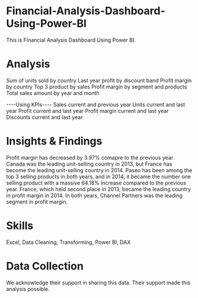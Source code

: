# Financial-Analysis-Dashboard-Using-Power-BI
This is Financial Analysis Dashboard Using Power BI.

# Analysis
Sum of units sold by country
Last year profit by discount band
Profit margin by country
Top 3 product by sales
Profit margin by segment and products
Total sales amount by year and month

----Using KPIs----
Sales current and previous year
Units current and last year
Profit current and last year
Profit margin current and last year
Discounts current and last year

# Insights & Findings
Profit margin has decreased by 3.97% comapre to the previous year
Canada was the leading unit-selling country in 2013, but France has become the  leading unit-selling country in 2014.
Paseo has been among the top 3 selling products in both years, and in 2014, it became the number one selling product with a massive 64.18% increase compared to the previous year.
France, which held second place in 2013, became the leading country in profit margin in 2014.
In both years, Channel Partners was the leading segment in profit margin.

# Skills
Excel, Data Cleaning, Transforming,  Power BI, DAX 

# Data Collection
We acknowledge their support in sharing this data. Their support made this analysis possible.
